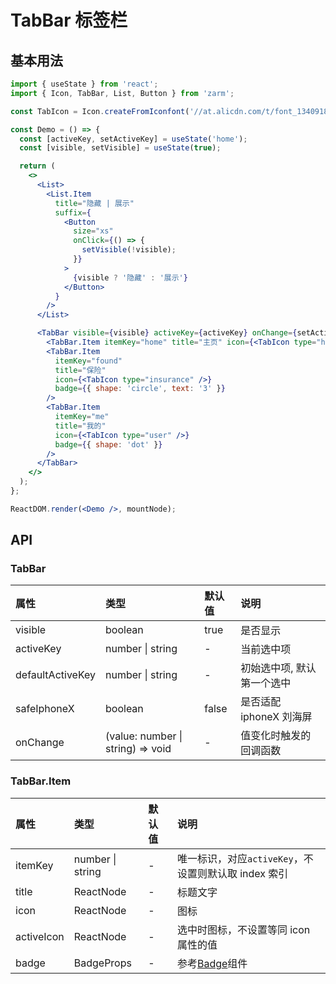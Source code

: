 # TabBar 标签栏

## 基本用法

```jsx
import { useState } from 'react';
import { Icon, TabBar, List, Button } from 'zarm';

const TabIcon = Icon.createFromIconfont('//at.alicdn.com/t/font_1340918_mk657pke2hj.js');

const Demo = () => {
  const [activeKey, setActiveKey] = useState('home');
  const [visible, setVisible] = useState(true);

  return (
    <>
      <List>
        <List.Item
          title="隐藏 | 展示"
          suffix={
            <Button
              size="xs"
              onClick={() => {
                setVisible(!visible);
              }}
            >
              {visible ? '隐藏' : '展示'}
            </Button>
          }
        />
      </List>

      <TabBar visible={visible} activeKey={activeKey} onChange={setActiveKey}>
        <TabBar.Item itemKey="home" title="主页" icon={<TabIcon type="home" />} />
        <TabBar.Item
          itemKey="found"
          title="保险"
          icon={<TabIcon type="insurance" />}
          badge={{ shape: 'circle', text: '3' }}
        />
        <TabBar.Item
          itemKey="me"
          title="我的"
          icon={<TabIcon type="user" />}
          badge={{ shape: 'dot' }}
        />
      </TabBar>
    </>
  );
};

ReactDOM.render(<Demo />, mountNode);
```

## API

### TabBar

| 属性             | 类型                              | 默认值 | 说明                       |
| :--------------- | :-------------------------------- | :----- | :------------------------- |
| visible          | boolean                           | true   | 是否显示                   |
| activeKey        | number \| string                  | -      | 当前选中项                 |
| defaultActiveKey | number \| string                  | -      | 初始选中项, 默认第一个选中 |
| safeIphoneX      | boolean                           | false  | 是否适配 iphoneX 刘海屏    |
| onChange         | (value: number \| string) => void | -      | 值变化时触发的回调函数     |

### TabBar.Item

| 属性       | 类型             | 默认值 | 说明                                                 |
| :--------- | :--------------- | :----- | :--------------------------------------------------- |
| itemKey    | number \| string | -      | 唯一标识，对应`activeKey`，不设置则默认取 index 索引 |
| title      | ReactNode        | -      | 标题文字                                             |
| icon       | ReactNode        | -      | 图标                                                 |
| activeIcon | ReactNode        | -      | 选中时图标，不设置等同 icon 属性的值                 |
| badge      | BadgeProps       | -      | 参考[Badge](/#/components/badge)组件                 |
